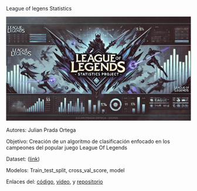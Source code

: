 League of legens Statistics

![Portada](https://github.com/Julian-2412/Proyecto_IA/blob/main/Portada.jpg)

Autores: Julian Prada Ortega

Objetivo: Creación de un algoritmo de clasificación enfocado en los campeones del popular juego League Of Legends

Dataset: ([link](https://www.kaggle.com/datasets/cutedango/league-of-legends-champions/data))

Modelos: Train_test_split, cross_val_score, model

Enlaces del: 
[código](https://drive.google.com/file/d/1mXMGtOgQIfooybtqVTsD3xTgfNujhgNU/view?usp=sharing), [video](https://www.youtube.com/watch?v=rNDOeQWSDZM), y [repositorio](https://github.com/Julian-2412/Proyecto_IA.git)
